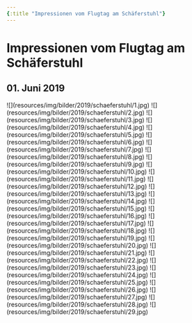 ```yaml
---
{:title "Impressionen vom Flugtag am Schäferstuhl"}
---
```


# Impressionen vom Flugtag am Schäferstuhl
## 01. Juni 2019


<div class="gallery gallery-4">
![](resources/img/bilder/2019/schaeferstuhl/1.jpg)
![](resources/img/bilder/2019/schaeferstuhl/2.jpg)
![](resources/img/bilder/2019/schaeferstuhl/3.jpg)
![](resources/img/bilder/2019/schaeferstuhl/4.jpg)
![](resources/img/bilder/2019/schaeferstuhl/5.jpg)
![](resources/img/bilder/2019/schaeferstuhl/6.jpg)
![](resources/img/bilder/2019/schaeferstuhl/7.jpg)
![](resources/img/bilder/2019/schaeferstuhl/8.jpg)
![](resources/img/bilder/2019/schaeferstuhl/9.jpg)
![](resources/img/bilder/2019/schaeferstuhl/10.jpg)
![](resources/img/bilder/2019/schaeferstuhl/11.jpg)
![](resources/img/bilder/2019/schaeferstuhl/12.jpg)
![](resources/img/bilder/2019/schaeferstuhl/13.jpg)
![](resources/img/bilder/2019/schaeferstuhl/14.jpg)
![](resources/img/bilder/2019/schaeferstuhl/15.jpg)
![](resources/img/bilder/2019/schaeferstuhl/16.jpg)
![](resources/img/bilder/2019/schaeferstuhl/17.jpg)
![](resources/img/bilder/2019/schaeferstuhl/18.jpg)
![](resources/img/bilder/2019/schaeferstuhl/19.jpg)
![](resources/img/bilder/2019/schaeferstuhl/20.jpg)
![](resources/img/bilder/2019/schaeferstuhl/21.jpg)
![](resources/img/bilder/2019/schaeferstuhl/22.jpg)
![](resources/img/bilder/2019/schaeferstuhl/23.jpg)
![](resources/img/bilder/2019/schaeferstuhl/24.jpg)
![](resources/img/bilder/2019/schaeferstuhl/25.jpg)
![](resources/img/bilder/2019/schaeferstuhl/26.jpg)
![](resources/img/bilder/2019/schaeferstuhl/27.jpg)
![](resources/img/bilder/2019/schaeferstuhl/28.jpg)
![](resources/img/bilder/2019/schaeferstuhl/29.jpg)
</div>
